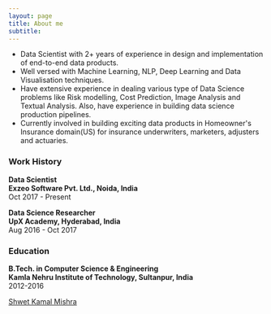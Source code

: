 ```yaml
---
layout: page
title: About me
subtitle: 
---
```


<script type="text/javascript" src="https://platform.linkedin.com/badges/js/profile.js" async defer></script>

* Data Scientist with 2+ years of experience in design and implementation of end-to-end data products.
* Well versed with Machine Learning, NLP, Deep Learning and Data Visualisation techniques.
* Have extensive experience in dealing various type of Data Science problems like Risk modelling, Cost Prediction, Image Analysis and Textual Analysis. Also, have experience in building data science production pipelines.
* Currently involved in building exciting data products in Homeowner's Insurance domain(US) for insurance underwriters, marketers, adjusters and actuaries.

### Work History  
**Data Scientist**<br>
**Exzeo Software Pvt. Ltd., Noida, India**<br>
Oct 2017 - Present

**Data Science Researcher**<br>
**UpX Academy, Hyderabad, India**<br>
Aug 2016 - Oct 2017

### Education 
**B.Tech. in Computer Science & Engineering**<br>
**Kamla Nehru Institute of Technology, Sultanpur, India**<br>
2012-2016


<div class="LI-profile-badge"  data-version="v1" data-size="medium" data-locale="en_US" data-type="vertical" data-theme="light" data-vanity="shwetkm"><a class="LI-simple-link" href='https://in.linkedin.com/in/shwetkm?trk=profile-badge'>Shwet Kamal Mishra</a></div>

